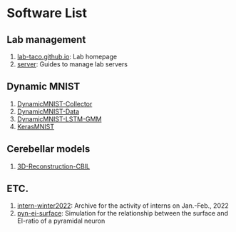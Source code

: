 # Software List

## Lab management
1. [lab-taco.github.io](https://github.com/lab-taco/lab-taco.github.io): Lab homepage
1. [server](https://github.com/lab-taco/server): Guides to manage lab servers

## Dynamic MNIST
1. [DynamicMNIST-Collector](https://github.com/lab-taco/DynamicMNIST-Collector)
1. [DynamicMNIST-Data](https://github.com/lab-taco/DynamicMNIST-Data)
1. [DynamicMNIST-LSTM-GMM](https://github.com/lab-taco/DynamicMNIST-LSTM-GMM)
1. [KerasMNIST](https://github.com/lab-taco/KerasMNIST)

## Cerebellar models
1. [3D-Reconstruction-CBIL](https://github.com/lab-taco/3D-Reconstruction-CBIL)

## ETC.
1. [intern-winter2022](https://github.com/lab-taco/intern-winter2022): Archive for the activity of interns on Jan.-Feb., 2022
1. [pyn-ei-surface](https://github.com/lab-taco/pyn-ei-surface): Simulation for the relationship between the surface and EI-ratio of a pyramidal neuron
